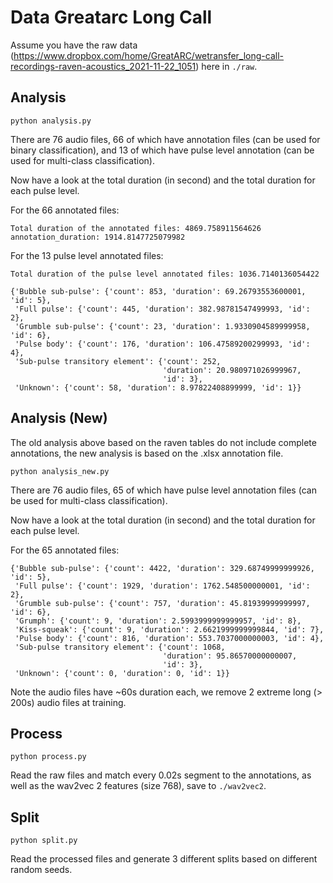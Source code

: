 # Data Greatarc Long Call

Assume you have the raw data (https://www.dropbox.com/home/GreatARC/wetransfer_long-call-recordings-raven-acoustics_2021-11-22_1051) here in `./raw`.

## Analysis

`python analysis.py`

There are 76 audio files, 66 of which have annotation files (can be used for binary classification), and 13 of which have pulse level annotation (can be used for multi-class classification).

Now have a look at the total duration (in second) and the total duration for each pulse level.

For the 66 annotated files:

```
Total duration of the annotated files: 4869.758911564626
annotation_duration: 1914.8147725079982
```

For the 13 pulse level annotated files:

```
Total duration of the pulse level annotated files: 1036.7140136054422

{'Bubble sub-pulse': {'count': 853, 'duration': 69.26793553600001, 'id': 5},
 'Full pulse': {'count': 445, 'duration': 382.98781547499993, 'id': 2},
 'Grumble sub-pulse': {'count': 23, 'duration': 1.9330904589999958, 'id': 6},
 'Pulse body': {'count': 176, 'duration': 106.47589200299993, 'id': 4},
 'Sub-pulse transitory element': {'count': 252,
                                  'duration': 20.980971026999967,
                                  'id': 3},
 'Unknown': {'count': 58, 'duration': 8.97822408899999, 'id': 1}}
```

## Analysis (New)

The old analysis above based on the raven tables do not include complete annotations, the new analysis is based on the .xlsx annotation file.

`python analysis_new.py`

There are 76 audio files, 65 of which have pulse level annotation files (can be used for multi-class classification).

Now have a look at the total duration (in second) and the total duration for each pulse level.

For the 65 annotated files:

```
{'Bubble sub-pulse': {'count': 4422, 'duration': 329.68749999999926, 'id': 5},
 'Full pulse': {'count': 1929, 'duration': 1762.548500000001, 'id': 2},
 'Grumble sub-pulse': {'count': 757, 'duration': 45.81939999999997, 'id': 6},
 'Grumph': {'count': 9, 'duration': 2.5993999999999957, 'id': 8},
 'Kiss-squeak': {'count': 9, 'duration': 2.6621999999999844, 'id': 7},
 'Pulse body': {'count': 816, 'duration': 553.7037000000003, 'id': 4},
 'Sub-pulse transitory element': {'count': 1068,
                                  'duration': 95.86570000000007,
                                  'id': 3},
 'Unknown': {'count': 0, 'duration': 0, 'id': 1}}
```

Note the audio files have ~60s duration each, we remove 2 extreme long (> 200s) audio files at training.

## Process

`python process.py`

Read the raw files and match every 0.02s segment to the annotations, as well as the wav2vec 2 features (size 768), save to `./wav2vec2`.

## Split

`python split.py`

Read the processed files and generate 3 different splits based on different random seeds.

